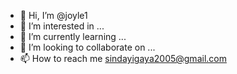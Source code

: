 - 👋 Hi, I’m @joyle1
- 👀 I’m interested in ...
- 🌱 I’m currently learning ...
- 💞️ I’m looking to collaborate on ...
- 📫 How to reach me sindayigaya2005@gmail.com

<!---
joyle1/joyle1 is a ✨ special ✨ repository because its `README.md` (this file) appears on your GitHub profile.
You can click the Preview link to take a look at your changes.
--->
